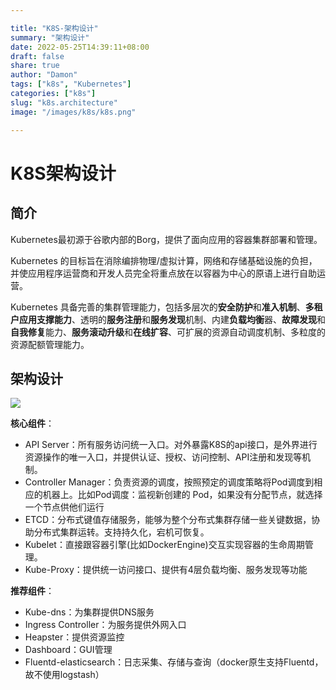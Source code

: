 ```yaml
---

title: "K8S-架构设计"
summary: "架构设计"
date: 2022-05-25T14:39:11+08:00
draft: false
share: true
author: "Damon"
tags: ["k8s", "Kubernetes"]
categories: ["k8s"]
slug: "k8s.architecture"
image: "/images/k8s/k8s.png"

---
```


# K8S架构设计
## 简介

Kubernetes最初源于谷歌内部的Borg，提供了面向应用的容器集群部署和管理。

Kubernetes 的目标旨在消除编排物理/虚拟计算，网络和存储基础设施的负担，并使应用程序运营商和开发人员完全将重点放在以容器为中心的原语上进行自助运营。

Kubernetes 具备完善的集群管理能力，包括多层次的**安全防护**和**准入机制**、**多租户应用支撑能力**、透明的**服务注册**和**服务发现**机制、内建**负载均衡**器、**故障发现**和**自我修复**能力、**服务滚动升级**和**在线扩容**、可扩展的资源自动调度机制、多粒度的资源配额管理能力。

## 架构设计

![](/images/k8s/架构设计.png)

**核心组件**：

* API Server：所有服务访问统一入口。对外暴露K8S的api接口，是外界进行资源操作的唯一入口，并提供认证、授权、访问控制、API注册和发现等机制。
* Controller Manager：负责资源的调度，按照预定的调度策略将Pod调度到相应的机器上。比如Pod调度：监视新创建的 Pod，如果没有分配节点，就选择一个节点供他们运行
* ETCD：分布式键值存储服务，能够为整个分布式集群存储一些关键数据，协助分布式集群运转。支持持久化，宕机可恢复。
* Kubelet：直接跟容器引擎(比如DockerEngine)交互实现容器的生命周期管理。
* Kube-Proxy：提供统一访问接口、提供有4层负载均衡、服务发现等功能

**推荐组件**：

* Kube-dns：为集群提供DNS服务
* Ingress Controller：为服务提供外网入口
* Heapster：提供资源监控
* Dashboard：GUI管理
* Fluentd-elasticsearch：日志采集、存储与查询（docker原生支持Fluentd，故不使用logstash）